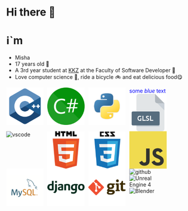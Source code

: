 # Hi there 👋 

# ℹ️`m
- Misha
- 17 years old 🧓
- A 3rd year student at [KKZ] at the Faculty of Software Developer 🏫
- Love computer science 🔭, ride a bicycle 🚲 and eat delicious food😋


<span style="color:blue">some *blue* text</span>
<img align="left" alt="c++" width="100px" src="https://raw.githubusercontent.com/github/explore/180320cffc25f4ed1bbdfd33d4db3a66eeeeb358/topics/cpp/cpp.png" style="padding-right:10px;">
<img align="left" alt="c#" width="100px" 
src="https://raw.githubusercontent.com/github/explore/80688e429a7d4ef2fca1e82350fe8e3517d3494d/topics/csharp/csharp.png"
style="padding-right:10px;">
<img align="left" alt="python" width="100px" 
src="https://raw.githubusercontent.com/github/explore/80688e429a7d4ef2fca1e82350fe8e3517d3494d/topics/python/python.png"
style="padding-right:10px;">
<img align="left" alt="glsl" width="100px" 
src="./img/glsl.png"
style="padding-right:10px;">
<img align="left" alt="vscode" width="100px" 
src="https://upload.wikimedia.org/wikipedia/commons/thumb/9/9a/Visual_Studio_Code_1.35_icon.svg/2048px-Visual_Studio_Code_1.35_icon.svg.png"
style="padding-right:10px;">
<img align="left" alt="html" width="100px" 
src="https://raw.githubusercontent.com/github/explore/80688e429a7d4ef2fca1e82350fe8e3517d3494d/topics/html/html.png"
style="padding-right:10px;">
<img align="left" alt="css" width="100px" 
src="https://raw.githubusercontent.com/github/explore/80688e429a7d4ef2fca1e82350fe8e3517d3494d/topics/css/css.png"
style="padding-right:10px;">
<img align="left" alt="JS" width="100px" 
src="https://raw.githubusercontent.com/github/explore/80688e429a7d4ef2fca1e82350fe8e3517d3494d/topics/javascript/javascript.png"
style="padding-right:10px;">
<img align="left" alt="MySQL" width="100px" 
src="https://raw.githubusercontent.com/github/explore/80688e429a7d4ef2fca1e82350fe8e3517d3494d/topics/mysql/mysql.png"
style="padding-right:10px;">
<img align="left" alt="django" width="100px" 
src="https://raw.githubusercontent.com/github/explore/7456fdff59816d37ef383a6c8f32a26ff7332db2/topics/django/django.png"
style="padding-right:10px;">
<img align="left" alt="git" width="100px" 
src="https://raw.githubusercontent.com/github/explore/80688e429a7d4ef2fca1e82350fe8e3517d3494d/topics/git/git.png"
style="padding-right:10px;">
<img align="left" alt="github" width="100px" 
src="https://upload.wikimedia.org/wikipedia/commons/thumb/9/91/Octicons-mark-github.svg/800px-Octicons-mark-github.svg.png"
style="padding-right:10px;">
<img align="left" alt="Unreal Engine 4" width="100px" 
src="https://upload.wikimedia.org/wikipedia/commons/d/da/Unreal_Engine_Logo.svg"
style="padding-right:10px;">
<img align="left" alt="Blender" width="100px" 
src="https://upload.wikimedia.org/wikipedia/commons/thumb/0/0c/Blender_logo_no_text.svg/768px-Blender_logo_no_text.svg.png"
style="padding-right:10px;">

<br />
<br />

[KKZ]: https://kkz.net.ua/